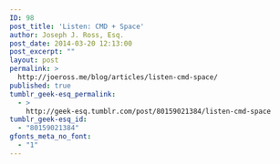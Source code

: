 ```yaml
---
ID: 98
post_title: 'Listen: CMD + Space'
author: Joseph J. Ross, Esq.
post_date: 2014-03-20 12:13:00
post_excerpt: ""
layout: post
permalink: >
  http://joeross.me/blog/articles/listen-cmd-space/
published: true
tumblr_geek-esq_permalink:
  - >
    http://geek-esq.tumblr.com/post/80159021384/listen-cmd-space
tumblr_geek-esq_id:
  - "80159021384"
gfonts_meta_no_font:
  - "1"
---
```

